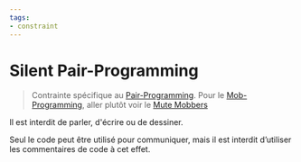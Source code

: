 ```yaml
---
tags:
- constraint
---
```

# Silent Pair-Programming

> Contrainte spécifique au [Pair-Programming](index.md).
> Pour le [Mob-Programming](../mob-programming/index.md), aller plutôt voir le [Mute Mobbers](../mob-programming/mute-mobbers.md)

Il est interdit de parler, d'écrire ou de dessiner.

Seul le code peut être utilisé pour communiquer, mais il est interdit d’utiliser les commentaires de code à cet effet.